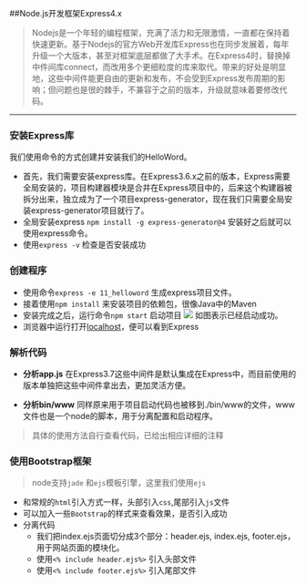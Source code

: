 ##Node.js开发框架Express4.x
> Nodejs是一个年轻的编程框架，充满了活力和无限激情，一直都在保持着快速更新。基于Nodejs的官方Web开发库Express也在同步发展着，每年升级一个大版本，甚至对框架底层都做了大手术。在Express4时，替换掉中件间库connect，而改用多个更细粒度的库来取代。带来的好处是明显地，这些中间件能更自由的更新和发布，不会受到Express发布周期的影响；但问题也是很的棘手，不兼容于之前的版本，升级就意味着要修改代码。

----------

### 安装Express库
我们使用命令的方式创建并安装我们的HelloWord。
* 首先，我们需要安装express库。在Express3.6.x之前的版本，Express需要全局安装的，项目构建器模块是合并在Express项目中的，后来这个构建器被拆分出来，独立成为了一个项目express-generator，现在我们只需要全局安装express-generator项目就行了。
* 全局安装express `npm install -g express-generator@4` 安装好之后就可以使用express命令。
* 使用`express -v` 检查是否安装成功

### 创建程序
* 使用命令`express -e 11_helloword` 生成express项目文件。
*  接着使用`npm install` 来安装项目的依赖包，很像Java中的Maven
*  安装完成之后，运行命令`npm start` 启动项目
![](http://7xsy85.com2.z0.glb.clouddn.com/node_11_1.png)
如图表示已经启动成功。
* 浏览器中运行打开[localhost](http://127.0.0.1:4000)，便可以看到Express

### 解析代码
* **分析app.js**
	在Express3.7这些中间件是默认集成在Express中，而目前使用的版本单独把这些中间件拿出去，更加灵活方便。

* **分析bin/www**
	同样原来用于项目启动代码也被移到./bin/www的文件，www文件也是一个node的脚本，用于分离配置和启动程序。
> 具体的使用方法自行查看代码，已给出相应详细的注释

### 使用Bootstrap框架
> node支持`jade` 和`ejs`模板引擎，这里我们使用`ejs`

*  和常规的`html`引入方式一样，头部引入`css`,尾部引入`js`文件
* 可以加入一些`Bootstrap`的样式来查看效果，是否引入成功
* 分离代码
	* 我们把index.ejs页面切分成3个部分：header.ejs, index.ejs, footer.ejs，用于网站页面的模块化。
	* 使用`<% include header.ejs%>` 引入头部文件
	* 使用`<% include footer.ejs%>` 引入尾部文件



